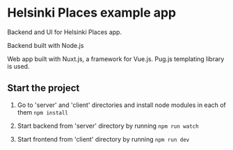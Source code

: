 # Helsinki Places example app

Backend and UI for Helsinki Places app.

Backend built with Node.js

Web app built with Nuxt.js, a framework for Vue.js. Pug.js templating library is used.

## Start the project

1. Go to 'server' and 'client' directories and install node modules in each of them
`npm install`

2. Start backend from 'server' directory by running
`npm run watch`

2. Start frontend from 'client' directory by running
`npm run dev`


